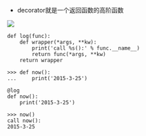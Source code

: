 - decorator就是一个返回函数的高阶函数

![](file:///C:\Users\ADMINI~1\AppData\Local\Temp\ksohtml4036\wps1.png)

```
def log(func):
    def wrapper(*args, **kw):
        print('call %s():' % func.__name__)
        return func(*args, **kw)
    return wrapper

>>> def now():
...     print('2015-3-25')

@log
def now():
    print('2015-3-25')

>>> now()
call now():
2015-3-25
```
